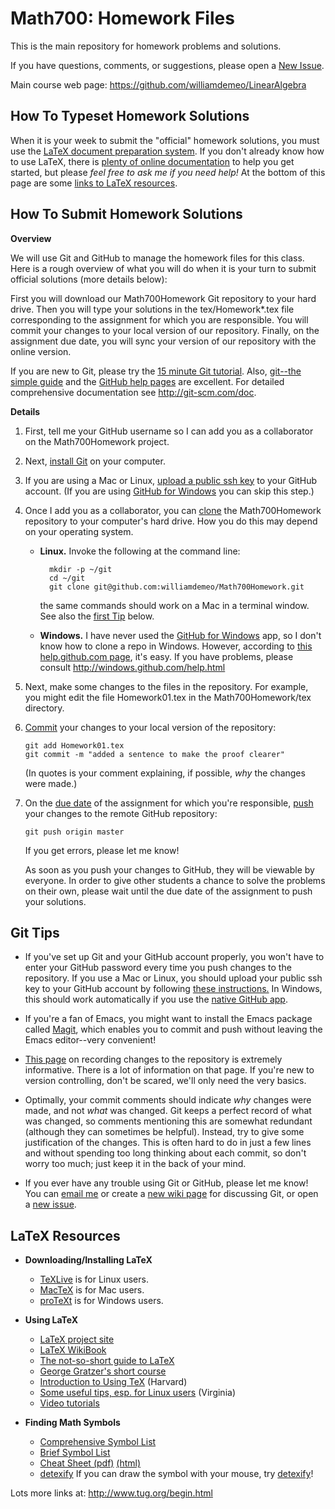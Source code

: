 # Math700: Homework Files

This is the main repository for homework problems and solutions.

If you have questions, comments, or suggestions, please open a [New Issue].

Main course web page: https://github.com/williamdemeo/LinearAlgebra

## How To Typeset Homework Solutions

When it is your week to submit the "official" homework solutions, you must use
the [LaTeX document preparation system](http://www.latex-project.org/).  If you
don't already know how to use LaTeX, there is
[plenty of online documentation](#latex-resources) to help you get started, but
please *feel free to ask me if you need help!*  At the bottom of this page are
some [links to LaTeX resources](#latex-resources). 


## How To Submit Homework Solutions

**Overview**

We will use Git and GitHub to manage the homework files for this class.
Here is a rough overview of what you will do when it is your turn to submit
official solutions (more details below):

First you will download our Math700Homework Git repository to your hard drive.
Then you will type your solutions in the tex/Homework*.tex file corresponding to the
assignment for which you are responsible. You will commit your changes to
your local version of our repository.  Finally, on the assignment due date, you
will sync your version of our repository with the online version.

If you are new to Git, please try the [15 minute Git tutorial][].  Also,
[git--the simple guide][] and the [GitHub help pages][] are excellent.  For
detailed comprehensive documentation see http://git-scm.com/doc.

**Details**

1.  First, tell me your GitHub username so I can add you as a
    collaborator on the Math700Homework project.  

2.  Next, [install Git][] on your computer.  

3.  If you are using a Mac or Linux, [upload a public ssh key][]
    to your GitHub account. (If you are using [GitHub for Windows][] 
	you can skip this step.)

3.  Once I add you as a collaborator, you can [clone][] the Math700Homework
    repository to your computer's hard drive.  How you do this may depend on 
	your operating system. 
	+ **Linux.** Invoke the following at the command line:
	
	        mkdir -p ~/git
		    cd ~/git
	        git clone git@github.com:williamdemeo/Math700Homework.git

	  the same commands should work on a Mac in a terminal window.
	  See also the [first Tip](#tips) below.
	+ **Windows.** I have never used the [GitHub for Windows][] app, so I don't
      know how to clone a repo in Windows.  However, according to
  	  [this help.github.com page][], it's easy. If you have problems,
      please consult http://windows.github.com/help.html
4.  Next, make some changes to the files in the repository.  For example, you might
    edit the file Homework01.tex in the Math700Homework/tex directory.
	
5.  [Commit][] your changes to your local version of the repository:

        git add Homework01.tex
		git commit -m "added a sentence to make the proof clearer"
		
    (In quotes is your comment explaining, if possible, *why* the
    changes were made.)
	
6.  On the [due date][] of the assignment for which you're responsible, [push][]
    your changes to the remote GitHub repository: 

        git push origin master

    If you get errors, please let me know!  
	
	As soon as you push your changes to GitHub, they will be viewable by
    everyone.  In order to give other students a chance to solve the problems on
    their own, please wait until the due date of the assignment to push your solutions.
	

## Git Tips
+ If you've set up Git and your GitHub account properly, you won't have to enter
your GitHub password every time you push changes to the repository. If you use a 
Mac or Linux, you should upload your public ssh key to your GitHub
account by following
[these instructions.](https://help.github.com/articles/generating-ssh-keys) In
Windows, this should work automatically if you use the
[native GitHub app](https://github-windows.s3.amazonaws.com/GitHubSetup.exe).

+ If you're a fan of Emacs, you might want to install the Emacs package called
[Magit][], which enables you to commit and push without leaving the Emacs
editor--very convenient!
	
+ [This page][] on recording changes to the repository is extremely informative.
There is a lot of information on that page.  If you're new to version
controlling, don't be scared, we'll only need the very basics.
	
+ Optimally, your commit comments should indicate *why* changes were made, 
and not *what* was changed. Git keeps a perfect record of what was changed, so
comments mentioning this are somewhat redundant (although they can sometimes be
helpful).  Instead, try to give some justification of the changes.
This is often hard to do in just a few lines and without spending too
long thinking about each commit, so don't worry too much; just
keep it in the back of your mind.

+ If you ever have any trouble using Git or GitHub, please let me know!
You can [email me](mailto:williamdemeo@gmail.com) or create a [new wiki page](https://github.com/williamdemeo/Math700Homework/wiki/_new) for discussing Git, or open a [new issue](https://github.com/williamdemeo/Math700Homework/issues/new).


## LaTeX Resources

+ **Downloading/Installing LaTeX**
  - [TeXLive](http://www.tug.org/texlive/) is for Linux users.
  - [MacTeX](http://www.tug.org/mactex/) is for Mac users.
  - [proTeXt](http://www.tug.org/protext/) is for Windows users.

+ **Using LaTeX**
  - [LaTeX project site](http://www.latex-project.org/)
  - [LaTeX WikiBook](https://en.wikibooks.org/wiki/LaTeX)
  - [The not-so-short guide to LaTeX](http://mirror.ctan.org/info/lshort/english/lshort.pdf)
  - [George Gratzer's short course](http://www.ctan.org/tex-archive/info/Math_into_LaTeX-4/)
  - [Introduction to Using TeX](http://www.math.harvard.edu/texman/texman.html) (Harvard)
  - [Some useful tips, esp. for Linux users](http://people.virginia.edu/~ll2bf/docs/quickref/latex.html) (Virginia)
  - [Video tutorials](http://www.spoken-tutorial.org/list_videos?view=1&foss=LaTeX&language=English)
	
+ **Finding Math Symbols**
  - [Comprehensive Symbol List](http://mirrors.ctan.org/info/symbols/comprehensive/symbols-letter.pdf)
  - [Brief Symbol List](http://www.artofproblemsolving.com/Wiki/index.php/LaTeX:Symbols)
  - [Cheat Sheet (pdf)](http://ctan.math.washington.edu/tex-archive/info/latexcheat/latexcheat/latexsheet.pdf) [(html)](http://web.ift.uib.no/Teori/KURS/WRK/TeX/symALL.html)
  - [detexify][] If you can draw the symbol with your mouse, try [detexify][]!

Lots more links at: http://www.tug.org/begin.html



[due date]: https://github.com/williamdemeo/Math700Homework/wiki/Homework-Schedule
[upload a public ssh key]: https://help.github.com/articles/generating-ssh-keys
[New Issue]: https://github.com/williamdemeo/Math700Homework/issues
[Clone]: http://git-scm.com/book/en/Git-Basics-Getting-a-Git-Repository#Cloning-an-Existing-Repository
[clone]: http://git-scm.com/book/en/Git-Basics-Getting-a-Git-Repository#Cloning-an-Existing-Repository
[install Git]: https://help.github.com/articles/set-up-git
[Fork]: https://help.github.com/articles/fork-a-repo
[fork]: https://help.github.com/articles/fork-a-repo
[pull request]: https://help.github.com/articles/using-pull-requests
[forks]: https://help.github.com/articles/fork-a-repo
[pull requests]: https://help.github.com/articles/using-pull-requests
[Commit]: http://git-scm.com/book/en/Git-Basics-Recording-Changes-to-the-Repository#Committing-Your-Changes
[commit]: http://git-scm.com/book/en/Git-Basics-Recording-Changes-to-the-Repository#Committing-Your-Changes
[Push]: https://help.github.com/articles/create-a-repo#step-3-push-your-commit
[push]: https://help.github.com/articles/create-a-repo#step-3-push-your-commit
[15 minute tutorial]: http://try.github.io/levels/1/challenges/1
[A Beginner's Guide to LaTeX]: http://www.cs.princeton.edu/courses/archive/spr10/cos433/Latex/latex-guide.pdf
[LaTeX Guide]: http://en.wikibooks.org/wiki/LaTeX
[Git--the simple guide]: http://rogerdudler.github.io/git-guide/
[GitHub help pages]: https://help.github.com/
[15 minute Git tutorial]: http://try.github.io/levels/1/challenges/1
[This page]: http://git-scm.com/book/ch2-2.html
[Magit]: http://magit.github.io/
[detexify]: http://detexify.kirelabs.org/classify.html
[GitHub for Windows]: https://help.github.com/articles/set-up-git#platform-windows
[this help.github.com page]: https://help.github.com/articles/adding-repositories-with-github-for-windows
